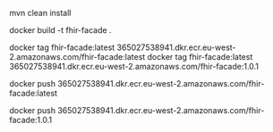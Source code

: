 
mvn clean install

docker build -t fhir-facade .

docker tag fhir-facade:latest 365027538941.dkr.ecr.eu-west-2.amazonaws.com/fhir-facade:latest
docker tag fhir-facade:latest 365027538941.dkr.ecr.eu-west-2.amazonaws.com/fhir-facade:1.0.1

docker push 365027538941.dkr.ecr.eu-west-2.amazonaws.com/fhir-facade:latest

docker push 365027538941.dkr.ecr.eu-west-2.amazonaws.com/fhir-facade:1.0.1
